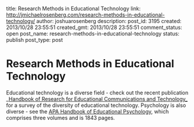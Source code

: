 title: Research Methods in Educational Technology
link: http://jmichaelrosenberg.com/research-methods-in-educational-technology/
author: joshuarosenberg
description: 
post_id: 3195
created: 2013/10/28 23:55:51
created_gmt: 2013/10/28 23:55:51
comment_status: open
post_name: research-methods-in-educational-technology
status: publish
post_type: post

# Research Methods in Educational Technology

Educational technology is a diverse field - check out the recent publication _[Handbook of Research for Educational Communications and Technology_](http://aect.site-ym.com/?page=handbook_of_research) for a survey of the diversity of educational technology. Psychology is also diverse - see the [APA Handbook of Educational Psychology](http://www.apa.org/pubs/books/4311503.aspx), which comprises three volumes and is 1843 pages.